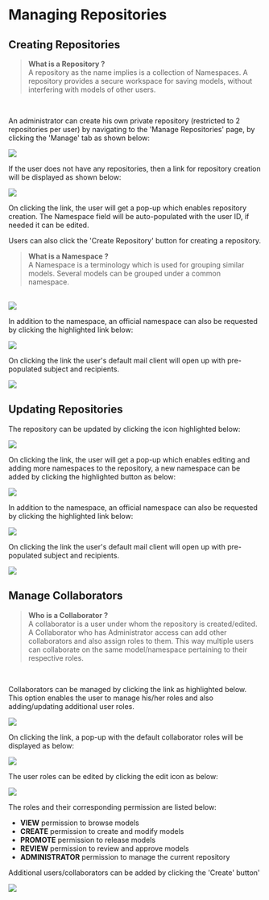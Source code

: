 # Managing Repositories  
  
## Creating Repositories  
> **What is a Repository ?**   
A repository as the name implies is a collection of Namespaces. A repository provides a secure workspace for saving models, without interfering with models of other users.  
  
<br />

An administrator can create his own private repository (restricted to 2 repositories per user) by navigating to the 'Manage Repositories' page, by clicking the 'Manage' tab as shown below:  

<img src="../images/tutorials/create_repository/initial_screen.PNG" />  

If the user does not have any repositories, then a link for repository creation will be displayed as shown below:  

<img src="../images/tutorials/create_repository/create_first_repository.PNG" />  
 
 On clicking the link, the user will get a pop-up which enables repository creation. The Namespace field will be auto-populated with the user ID, if needed it can be edited.  

Users can also click the 'Create Repository' button for creating a repository.  

> **What is a Namespace ?**   
A Namespace is a terminology which is used for grouping similar models. Several models can be grouped under a common namespace.  

<br />

<img src="../images/tutorials/create_repository/Create_repository_official_namespace.PNG" />  

In addition to the namespace, an official namespace can also be requested by clicking the highlighted link below:  

<img src="../images/tutorials/create_repository/Create_repository_official_namespace_link.PNG" />  

On clicking the link the user's default mail client will open up with pre-populated subject and recipients.   

<img src="../images/tutorials/create_repository/request_official_namespace.PNG" />  

<br />

## Updating Repositories  

The repository can be updated by clicking the icon highlighted below:  

<img src="../images/tutorials/create_repository/edit_repository_link.PNG" />  

On clicking the link, the user will get a pop-up which enables editing and adding more namespaces to the repository, a new namespace can be added by clicking the highlighted button as below:  

<img src="../images/tutorials/create_repository/edit_repository_popUp_add.PNG" />  

In addition to the namespace, an official namespace can also be requested by clicking the highlighted link below:  

<img src="../images/tutorials/create_repository/Update_repository_official_namespace.PNG" />  

On clicking the link the user's default mail client will open up with pre-populated subject and recipients.   

<img src="../images/tutorials/create_repository/request_official_namespace.PNG" />  

<br />

## Manage Collaborators  

> **Who is a Collaborator ?**   
A collaborator is a user under whom the repository is created/edited. A Collaborator who has Administrator access can add other collaborators and also assign roles to them.  This way multiple users can collaborate on the same model/namespace pertaining to their respective roles.

<br />

Collaborators can be managed by clicking the link as highlighted below. This option enables the user to manage his/her roles and also adding/updating additional user roles.  

<img src="../images/tutorials/create_repository/Collaborate_users_link.PNG" />  

On clicking the link, a pop-up with the default collaborator roles will be displayed as below:  
  
<img src="../images/tutorials/create_repository/Collaborate_users_default.PNG" />  

The user roles can be edited by clicking the edit icon as below:  

<img src="../images/tutorials/create_repository/Collaborate_users_edit.PNG" />  

<br />

The roles and their corresponding permission are listed below:  
- **VIEW** permission to browse models
- **CREATE** permission to create and modify models
- **PROMOTE** permission to release models
- **REVIEW** permission to review and approve models
- **ADMINISTRATOR** permission to manage the current repository  

Additional users/collaborators can be added by clicking the 'Create' button'  

<img src="../images/tutorials/create_repository/Collaborate_users_ADD_USER.PNG" />  



